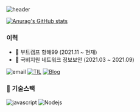 ![header](https://capsule-render.vercel.app/api?type=wave&color=ACD49F&height=100&section=header&text=Hello%20World!&fontSize=60&animation=scaleIn)

[![Anurag's GitHub stats](https://github-readme-stats.vercel.app/api?username=kiljw316&show_icons=true&theme=vue)](https://github.com/anuraghazra/github-readme-stats)

### 이력

- :school: 부트캠프 항해99 (2021.11 ~ 현재)
- :school: 국비지원 네트워크 정보보안 (2021.03 ~ 2021.09)

![email](https://img.shields.io/badge/kiljw316@gmail.com-alc?logo=messenger&logoColor=fff)
[![TIL](https://img.shields.io/badge/TIL-https://github.com/kiljw316/TIL-%23333?labelColor=%23aaa)](https://kiljw316.github.io/TIL)
[![Blog](https://img.shields.io/badge/Blog-https://velog.io/@kiljw316-%23333?labelColor=%23aaa)](https://velog.io/@kiljw316)

### 🔭 기술스택

![javascript](https://img.shields.io/badge/Javascript-333)
![Nodejs](https://img.shields.io/badge/Nodejs-43853d)
